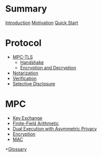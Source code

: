 # Summary

[Introduction](./intro.md)
[Motivation](./motivation.md)
[Quick Start](./developers/quick_start.md)

# Protocol

- [MPC-TLS](./protocol/mpc-tls/README.md)
    - [Handshake](./protocol/mpc-tls/handshake.md)
    - [Encryption and Decryption](./protocol/mpc-tls/encryption.md)
- [Notarization](./protocol/notarization.md)
- [Verification]()
- [Selective Disclosure]()

# MPC

- [Key Exchange](./mpc/key_exchange.md)
- [Finite-Field Arithmetic](./mpc/ff-arithmetic.md)
- [Dual Execution with Asymmetric Privacy](./mpc/deap.md)
- [Encryption](./mpc/encryption.md)
- [MAC](./mpc/mac.md)

<!-- [Verification Steps](./spec/verification_steps.md) -->

+[Glossary](./glossary.md)
